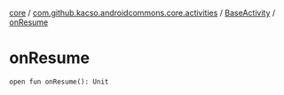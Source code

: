 [core](../../index.md) / [com.github.kacso.androidcommons.core.activities](../index.md) / [BaseActivity](index.md) / [onResume](.)

# onResume

`open fun onResume(): Unit`